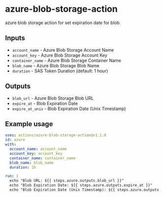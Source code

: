 # azure-blob-storage-action

azure blob storage action for set expiration date for blob.

## Inputs

* `account_name` - Azure Blob Storage Account Name
* `account_key` - Azure Blob Storage Account Key
* `container_name` - Azure Blob Storage Container Name
* `blob_name` - Azure Blob Storage Blob Name
* `duration` - SAS Token Duration (default: 1 hour)

## Outputs

* `blob_url` - Azure Blob Storage Blob URL
* `expire_at` - Blob Expiration Date
* `expire_at_unix` - Blob Expiration Date (Unix Timestamp)

## Example usage

```yaml
uses: actions/azure-blob-storage-action@v1.1.0
id: azure
with:
  account_name: account_name
  account_key: account_key
  container_name: container_name
  blob_name: blob_name
  duration: 1h

run: |
  echo "Blob URL: ${{ steps.azure.outputs.blob_url }}"
  echo "Blob Expiration Date: ${{ steps.azure.outputs.expire_at }}"
  echo "Blob Expiration Date (Unix Timestamp): ${{ steps.azure.outputs.expire_at_unix }}"
```
